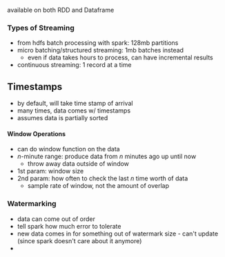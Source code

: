 available on both RDD and Dataframe 
### Types of Streaming
- from hdfs batch processing with spark: 128mb partitions
- micro batching/structured streaming: 1mb batches instead
	- even if data takes hours to process, can have incremental results
- continuous streaming: 1 record at a time
## Timestamps
- by default, will take time stamp of arrival
- many times, data comes w/ timestamps
- assumes data is partially sorted
#### Window Operations
- can do window function on the data
- $n$-minute range: produce data from $n$ minutes ago up until now
	- throw away data outside of window
- 1st param: window size
- 2nd param: how often to check the last $n$ time worth of data
	- sample rate of window, not the amount of overlap
### Watermarking
- data can come out of order
- tell spark how much error to tolerate
- new data comes in for something out of watermark size - can't update (since spark doesn't care about it anymore)
- 